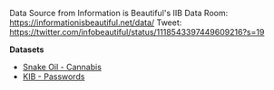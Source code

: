 Data Source from Information is Beautiful's IIB Data Room: https://informationisbeautiful.net/data/
Tweet: https://twitter.com/infobeautiful/status/1118543397449609216?s=19

**Datasets**
* [Snake Oil - Cannabis](https://docs.google.com/spreadsheets/d/16i9jdRaBkKvd97Q12LAcfJLdgu7BwgTbMYQgC6LTos0/edit?ts=58486783#gid=0)
* [KIB - Passwords](https://docs.google.com/spreadsheets/d/1cz7TDhm0ebVpySqbTvrHrD3WpxeyE4hLZtifWSnoNTQ/edit#gid=16)
